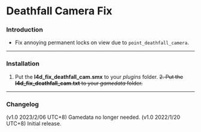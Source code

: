 # Deathfall Camera Fix

### Introduction
- Fix annoying permanent locks on view due to `point_deathfall_camera`.

<hr>

### Installation
1. Put the **l4d_fix_deathfall_cam.smx** to your _plugins_ folder.
~~2. Put the **l4d_fix_deathfall_cam.txt** to your _gamedata_ folder.~~

<hr>

### Changelog
(v1.0 2023/2/06 UTC+8) Gamedata no longer needed.
(v1.0 2022/1/20 UTC+8) Initial release.
